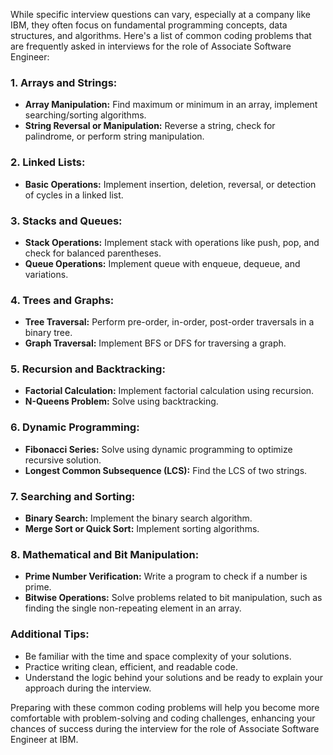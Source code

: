 While specific interview questions can vary, especially at a company like IBM, they often focus on fundamental programming concepts, data structures, and algorithms. Here's a list of common coding problems that are frequently asked in interviews for the role of Associate Software Engineer:

### 1. Arrays and Strings:
- **Array Manipulation:** Find maximum or minimum in an array, implement searching/sorting algorithms.
- **String Reversal or Manipulation:** Reverse a string, check for palindrome, or perform string manipulation.

### 2. Linked Lists:
- **Basic Operations:** Implement insertion, deletion, reversal, or detection of cycles in a linked list.

### 3. Stacks and Queues:
- **Stack Operations:** Implement stack with operations like push, pop, and check for balanced parentheses.
- **Queue Operations:** Implement queue with enqueue, dequeue, and variations.

### 4. Trees and Graphs:
- **Tree Traversal:** Perform pre-order, in-order, post-order traversals in a binary tree.
- **Graph Traversal:** Implement BFS or DFS for traversing a graph.

### 5. Recursion and Backtracking:
- **Factorial Calculation:** Implement factorial calculation using recursion.
- **N-Queens Problem:** Solve using backtracking.

### 6. Dynamic Programming:
- **Fibonacci Series:** Solve using dynamic programming to optimize recursive solution.
- **Longest Common Subsequence (LCS):** Find the LCS of two strings.

### 7. Searching and Sorting:
- **Binary Search:** Implement the binary search algorithm.
- **Merge Sort or Quick Sort:** Implement sorting algorithms.

### 8. Mathematical and Bit Manipulation:
- **Prime Number Verification:** Write a program to check if a number is prime.
- **Bitwise Operations:** Solve problems related to bit manipulation, such as finding the single non-repeating element in an array.

### Additional Tips:
- Be familiar with the time and space complexity of your solutions.
- Practice writing clean, efficient, and readable code.
- Understand the logic behind your solutions and be ready to explain your approach during the interview.

Preparing with these common coding problems will help you become more comfortable with problem-solving and coding challenges, enhancing your chances of success during the interview for the role of Associate Software Engineer at IBM.